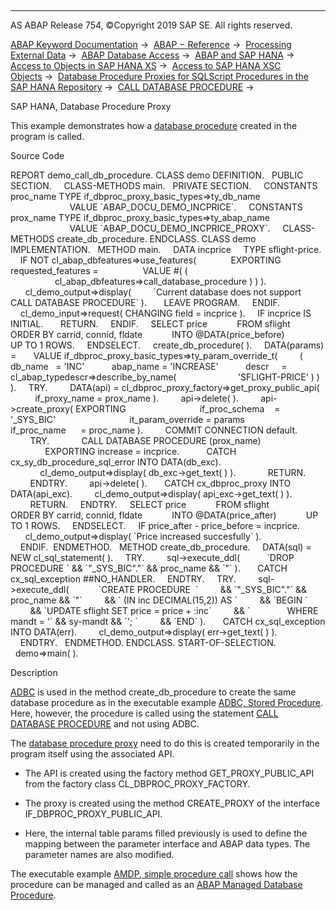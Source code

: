  

* * *

AS ABAP Release 754, ©Copyright 2019 SAP SE. All rights reserved.

[ABAP Keyword Documentation](https://help.sap.com/doc/abapdocu_754_index_htm/7.54/en-US/abenabap.htm) →  [ABAP − Reference](https://help.sap.com/doc/abapdocu_754_index_htm/7.54/en-US/abenabap_reference.htm) →  [Processing External Data](https://help.sap.com/doc/abapdocu_754_index_htm/7.54/en-US/abenabap_language_external_data.htm) →  [ABAP Database Access](https://help.sap.com/doc/abapdocu_754_index_htm/7.54/en-US/abenabap_sql.htm) →  [ABAP and SAP HANA](https://help.sap.com/doc/abapdocu_754_index_htm/7.54/en-US/abenabap_hana.htm) →  [Access to Objects in SAP HANA XS](https://help.sap.com/doc/abapdocu_754_index_htm/7.54/en-US/abensap_hana_access.htm) →  [Access to SAP HANA XSC Objects](https://help.sap.com/doc/abapdocu_754_index_htm/7.54/en-US/abensap_hana_access_xsc.htm) →  [Database Procedure Proxies for SQLScript Procedures in the SAP HANA Repository](https://help.sap.com/doc/abapdocu_754_index_htm/7.54/en-US/abensql_script.htm) →  [CALL DATABASE PROCEDURE](https://help.sap.com/doc/abapdocu_754_index_htm/7.54/en-US/abapcall_database_procedure.htm) → 

SAP HANA, Database Procedure Proxy

This example demonstrates how a [database procedure](https://help.sap.com/doc/abapdocu_754_index_htm/7.54/en-US/abendatabase_procedure_glosry.htm "Glossary Entry") created in the program is called.

Source Code

REPORT demo\_call\_db\_procedure.
CLASS demo DEFINITION.
  PUBLIC SECTION.
    CLASS-METHODS main.
  PRIVATE SECTION.
    CONSTANTS proc\_name TYPE if\_dbproc\_proxy\_basic\_types=>ty\_db\_name
                        VALUE \`ABAP\_DOCU\_DEMO\_INCPRICE\`.
    CONSTANTS prox\_name TYPE if\_dbproc\_proxy\_basic\_types=>ty\_abap\_name
                        VALUE \`ABAP\_DOCU\_DEMO\_INCPRICE\_PROXY\`.
    CLASS-METHODS create\_db\_procedure.
ENDCLASS.
CLASS demo IMPLEMENTATION.
  METHOD main.
    DATA incprice     TYPE sflight-price.
    IF NOT cl\_abap\_dbfeatures=>use\_features(
             EXPORTING
               requested\_features =
                 VALUE #( (
                  cl\_abap\_dbfeatures=>call\_database\_procedure ) ) ).
      cl\_demo\_output=>display(
        \`Current database does not support CALL DATABASE PROCEDURE\` ).
      LEAVE PROGRAM.
    ENDIF.
    cl\_demo\_input=>request( CHANGING field = incprice ).
    IF incprice IS INITIAL.
      RETURN.
    ENDIF.
    SELECT price
           FROM sflight
           ORDER BY carrid, connid, fldate
           INTO @DATA(price\_before)
           UP TO 1 ROWS.
    ENDSELECT.
    create\_db\_procedure( ).
    DATA(params) =
      VALUE if\_dbproc\_proxy\_basic\_types=>ty\_param\_override\_t(
        ( db\_name   = 'INC'
          abap\_name = 'INCREASE'
          descr     = cl\_abap\_typedescr=>describe\_by\_name(
                        'SFLIGHT-PRICE' ) ) ).
    TRY.
        DATA(api) = cl\_dbproc\_proxy\_factory=>get\_proxy\_public\_api(
          if\_proxy\_name = prox\_name ).
        api->delete( ).
        api->create\_proxy( EXPORTING
                             if\_proc\_schema    = '\_SYS\_BIC'
                             it\_param\_override = params
                             if\_proc\_name      = proc\_name ).
        COMMIT CONNECTION default.
        TRY.
            CALL DATABASE PROCEDURE (prox\_name)
              EXPORTING increase = incprice.
          CATCH cx\_sy\_db\_procedure\_sql\_error INTO DATA(db\_exc).
            cl\_demo\_output=>display( db\_exc->get\_text( ) ).
            RETURN.
        ENDTRY.
        api->delete( ).
      CATCH cx\_dbproc\_proxy INTO DATA(api\_exc).
        cl\_demo\_output=>display( api\_exc->get\_text( ) ).
        RETURN.
    ENDTRY.
    SELECT price
           FROM sflight
           ORDER BY carrid, connid, fldate
           INTO @DATA(price\_after)
           UP TO 1 ROWS.
    ENDSELECT.
    IF price\_after - price\_before = incprice.
      cl\_demo\_output=>display( \`Price increased succesfully\` ).
    ENDIF.  ENDMETHOD.
  METHOD create\_db\_procedure.
    DATA(sql) = NEW cl\_sql\_statement( ).
    TRY.
        sql->execute\_ddl(
          \`DROP PROCEDURE \` && \`"\_SYS\_BIC"."\` && proc\_name && \`"\` ).
      CATCH cx\_sql\_exception ##NO\_HANDLER.
    ENDTRY.
    TRY.
        sql->execute\_ddl(
           \`CREATE PROCEDURE  \`
        && \`"\_SYS\_BIC"."\` && proc\_name && \`"\`
        && \` (IN inc DECIMAL(15,2)) AS \`
        && \`BEGIN \`
        && \`UPDATE sflight SET price = price + :inc\`
        && \`               WHERE mandt = '\` && sy-mandt && \`'; \`
        && \`END\` ).
      CATCH cx\_sql\_exception INTO DATA(err).
        cl\_demo\_output=>display( err->get\_text( ) ).
    ENDTRY.
  ENDMETHOD.
ENDCLASS.
START-OF-SELECTION.
  demo=>main( ).

Description

[ADBC](https://help.sap.com/doc/abapdocu_754_index_htm/7.54/en-US/abenadbc_glosry.htm "Glossary Entry") is used in the method create\_db\_procedure to create the same database procedure as in the executable example [ADBC, Stored Procedure](https://help.sap.com/doc/abapdocu_754_index_htm/7.54/en-US/abenadbc_procedure_abexa.htm). Here, however, the procedure is called using the statement [CALL DATABASE PROCEDURE](https://help.sap.com/doc/abapdocu_754_index_htm/7.54/en-US/abapcall_database_procedure.htm) and not using ADBC.

The [database procedure proxy](https://help.sap.com/doc/abapdocu_754_index_htm/7.54/en-US/abendatabase_proc_proxy_glosry.htm "Glossary Entry") need to do this is created temporarily in the program itself using the associated API.

-   The API is created using the factory method GET\_PROXY\_PUBLIC\_API from the factory class CL\_DBPROC\_PROXY\_FACTORY.

-   The proxy is created using the method CREATE\_PROXY of the interface IF\_DBPROC\_PROXY\_PUBLIC\_API.

-   Here, the internal table params filled previously is used to define the mapping between the parameter interface and ABAP data types. The parameter names are also modified.

The executable example [AMDP, simple procedure call](https://help.sap.com/doc/abapdocu_754_index_htm/7.54/en-US/abenamdp_abexa.htm) shows how the procedure can be managed and called as an [ABAP Managed Database Procedure](https://help.sap.com/doc/abapdocu_754_index_htm/7.54/en-US/abenamdp.htm).